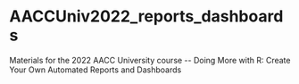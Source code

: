 # AACCUniv2022_reports_dashboards
Materials for the 2022 AACC University course -- Doing More with R: Create Your Own Automated Reports and Dashboards

